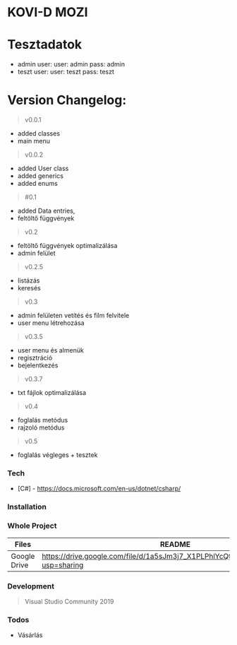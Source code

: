 # KOVI-D MOZI


# Tesztadatok
  - admin user: user: admin pass: admin
  - teszt user:  user: teszt pass: teszt


# Version Changelog:
> v0.0.1
 - added classes
 - main menu
> v0.0.2
  - added User class
  - added generics
  - added enums
>#0.1
  - added Data entries,
  - feltöltő függvények
>v0.2
  - feltöltő függvények optimalizálása
  - admin felület
>v0.2.5
  - listázás
  - keresés
>v0.3
  - admin felületen vetítés és film felvitele
  - user menu létrehozása
>v0.3.5
  - user menu és almenük
  - regisztráció
  - bejelentkezés
>v0.3.7
  - txt fájlok optimalizálása
>v0.4
  - foglalás metódus
  - rajzoló metódus
>v0.5 
  - foglalás végleges + tesztek

### Tech
* [C#] - https://docs.microsoft.com/en-us/dotnet/csharp/

### Installation


### Whole Project

| Files | README |
| ------ | ------ |
| Google Drive | https://drive.google.com/file/d/1a5sJm3j7_X1PLPhlYcQtnMdLDoBGQa5e/view?usp=sharing |

### Development

>Visual Studio Community 2019


### Todos

 - Vásárlás

